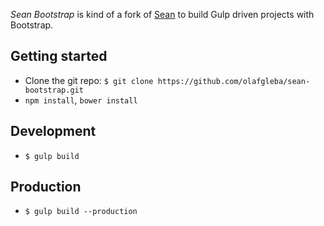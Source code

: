 *Sean Bootstrap* is kind of a fork of <a href="https://github.com/olafgleba/sean">Sean</a> to build Gulp driven projects with Bootstrap.

## Getting started

* Clone the git repo: `$ git clone https://github.com/olafgleba/sean-bootstrap.git`
* `npm install`, `bower install`

## Development

* `$ gulp build`

## Production

* `$ gulp build --production`
